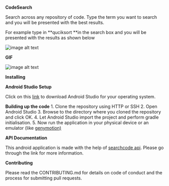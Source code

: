 **CodeSearch**

Search across any repository of code. Type the term you want to search and you will be presented with the best results. 

For example type in **quciksort **in the search box and you will be presented with the results as shown below

![image alt text](image_0.jpg)

**GIF**

![image alt text](image_1.gif)

**Installing**

**Android Studio Setup**

Click on this [link](https://developer.android.com/studio/index.html#Installing) to download Android Studio for your operating system.


**Building up the code**
    1. Clone the repository using HTTP or SSH
    2. Open Android Studio
    3. Browse to the directory where you cloned the repository and click OK.
    4. Let Android Studio import the project and perform gradle initialisation.
    5. Now run the application in your physical device or an emulator (like [genymotion)](http://www.genymotion.com/)

**API Documentation**

This android application is made with the help of [searchcode api](https://searchcode.com/api/). Please go through the link for more information.

**Contributing**

Please read the CONTRIBUTING.md for details on code of conduct and the process for submitting pull requests.



